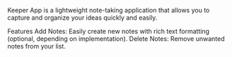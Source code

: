 Keeper App is a lightweight note-taking application that allows you to capture and organize your ideas quickly and easily.

Features
Add Notes: Easily create new notes with rich text formatting (optional, depending on implementation).
Delete Notes: Remove unwanted notes from your list.